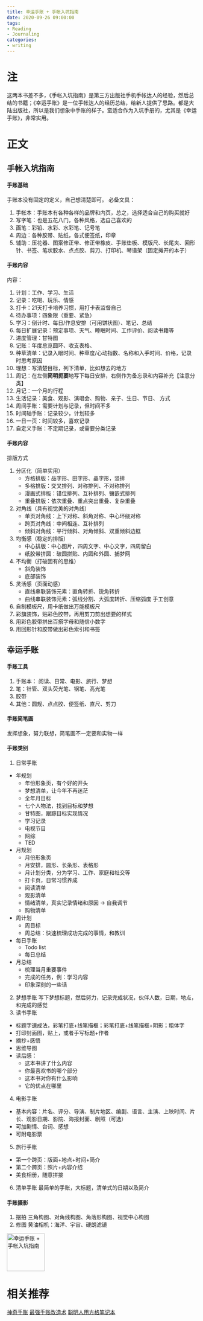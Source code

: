 ```yaml
---
title: 幸运手账 + 手帐入坑指南
date: 2020-09-26 09:00:00
tags:
- Reading
- Journaling
categories:
- writing
---
```


# 注
这两本书差不多，《手帐入坑指南》是第三方出版社手机手帐达人的经验，然后总结的书籍；《幸运手账》是一位手帐达人的经历总结，给新人提供了思路。都是大陆出版社，所以是我们想象中手账的样子。蛮适合作为入坑手册的，尤其是《幸运手账》，非常实用。

# 正文
## 手帐入坑指南
#### 手账基础
手账本没有固定的定义，自己想清楚即可。
必备文具：
1. 手帐本：手账本有各种各样的品牌和内页，总之，选择适合自己的购买就好
2. 写字笔：也是五花八门，各种风格，选自己喜欢的
3. 画笔：彩铅、水彩、水彩笔、记号笔
4. 周边：各种胶带、贴纸，各式便签纸，印章
5. 辅助：压花器、图案修正带、修正带橡皮、手账垫板、模版尺、长尾夹、回形针、书签、笔状胶水、点点胶、剪刀、打印机、琴谱架（固定摊开的本子）

#### 手账内容
内容：
1. 计划：工作、学习、生活
2. 记录：吃喝、玩乐、情感
3. 打卡：21天打卡培养习惯，用打卡表监督自己
4. 待办事项：四象限（重要、紧急）
5. 学习：倒计时、每日/作息安排（可用饼状图）、笔记、总结
6. 每日扩展记录：预定事项、天气、睡眠时间、工作评价、阅读书籍等
7. 进度管理：甘特图
8. 记账：年度总览圆环、收支表格、
9. 种草清单：记录入眼时间、种草度/心动指数、名称和入手时间、价格，记录时思考原因
10. 理想：写清楚目标，列下清单，比如想去的地方
11. 周记：在左侧**简明扼要**地写下每日安排，右侧作为备忘录和内容补充【注意分类】
12. 月记：一个月的行程
13. 生活记录：美食、观影、演唱会、购物、亲子、生日、节日、
方式
1. 周间手账：需要计划与记录，但时间不多
2. 时间轴手账：记录较少，计划较多
3. 一日一页：时间较多，喜欢记录
4. 自定义手账：不定期记录，或需要分类记录

#### 手账内容
排版方式
1. 分区化（简单实用）
    * 方格排版：品字形、田字形、晶字形，竖排
    * 多格排版：交叉排列、对称排列、不对称排列
    * 漫画式排版：错位排列、互补排列、镶嵌式排列
    * 重叠排版：依次重叠、重点突出重叠、复杂重叠
2. 对角线（具有视觉美的对角线）
    * 单页对角线：上下对称、斜角对称、中心环绕对称
    * 跨页对角线：中间相连、互补排列
    * 倾斜对角线：平行倾斜、对角倾斜、双重倾斜边框
3. 均衡感（稳定的排版）
    * 中心排版：中心图片，四周文字、中心文字，四周留白
    * 纸胶带拼圆：破圆拼贴、内圆和外圆、捕梦网
4. 不均衡（打破固有的思维）
    * 斜角装饰
    * 底部装饰
5. 灵活感（页面动感）
    * 直线串联装饰元素：直角转折、锐角转折
    * 曲线串联装饰元素：弧线分割、大弧度转折、压缩弧度
手工创意
1. 自制模板尺，用卡纸做出万能模板尺
2. 彩旗装饰，贴彩色胶带，再用剪刀剪出想要的样式
3. 用彩色胶带拼出百搭字母和随信小数字
4. 用回形针和胶带做出彩色索引和书签


## 幸运手账
#### 手账工具
1. 手账本： 阅读、日常、电影、旅行、梦想
2. 笔：针管、双头荧光笔、钢笔、高光笔
3. 胶带
4. 其他：圆规、点点胶、便签纸、直尺、剪刀

#### 手账简笔画
发挥想象，努力联想，简笔画不一定要和实物一样

#### 手账类别
1. 日常手账
* 年规划
    * 年份形象页，有个好的开头
    * 梦想清单，让今年不再迷茫
    * 全年月目标
    * 七个人物法，找到目标和梦想
    * 甘特图，跟踪目标实现情况
    * 学习记录
    * 电视节目
    * 网综
    * TED
* 月规划
    * 月份形象页
    * 月安排，圆形、长条形、表格形
    * 月计划分类，分为学习、工作、家庭和社交等
    * 打卡页，日常习惯养成
    * 阅读清单
    * 观影清单
    * 情绪清单，真实记录情绪和原因 -> 自我调节
    * 购物清单
* 周计划
    * 周目标
    * 周总结：快速梳理成功完成的事情，和教训
* 每日手账
    * Todo list
    * 每日总结
* 月总结
    * 梳理当月重要事件
    * 完成的任务，例：学习内容
    * 印象深刻的一些话
2. 梦想手账
写下梦想标题，然后努力，记录完成状况，伙伴人数，日期，地点，和完成的感觉
3. 读书手账
* 标题字速成法，彩笔打底+线笔描框；彩笔打底+线笔描框+阴影；粗体字
* 打印封面图，贴上，或者手写标题+作者
* 摘抄+感悟
* 思维导图
* 读后感：
    * 这本书讲了什么内容
    * 你最喜欢书的哪个部分
    * 这本书对你有什么影响
    * 它的优点在哪里
4. 电影手账
* 基本内容：片名、评分、导演、制片地区、编剧、语言、主演、上映时间、片长、观影日期、影院、海报封面、剧照（可选）
* 可加剧情、台词、感想
* 可附电影票 
5. 旅行手账
* 第一个跨页：版面+地点+时间+简介
* 第二个跨页：照片+内容介绍
* 美食相册，随意拼接
6. 清单手账
最简单的手账，大标题，清单式的日期以及简介

#### 手账摄影
1. 摆拍
三角构图、对角线构图、角落形构图、视觉中心构图
2. 修图
黄油相机：海洋、宇宙、硬朗滤镜

<img src="../../../../../pics/journaling-and-notes-2.jpg" alt="幸运手账 + 手帐入坑指南" width="100">

# 相关推荐
[神奇手账](../journaling-and-notes-1/)
[最强手账改造术](../journaling-and-notes-3/)
[聪明人用方格笔记本](../journaling-and-notes-4/)